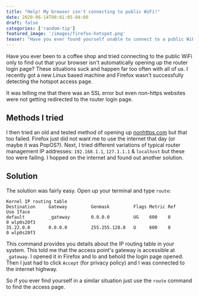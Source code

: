 ```yaml
---
title: "Help! My browser isn't connecting to public WiFi!"
date: 2020-06-14T00:01:05-04:00
draft: false
categories: ['random-tip']
featured_image: '/images/firefox-hotspot.png'
teaser: "Have you ever found yourself unable to connect to a public WiFi just because your browser couldn't open the login page? Learn a simple trick which always works."
---
```


Have you ever been to a coffee shop and tried connecting to the public WiFi only to find out that your browser isn't automatically opening up the router login page? These situations suck and happen far too often with all of us. I recently got a new Linux based machine and Firefox wasn't successfully detecting the hotspot access page. 

It was telling me that there was an SSL error but even non-https websites were not getting redirected to the router login page.

## Methods I tried

I then tried an old and tested method of opening up [nonhttps.com]() but that too failed. Firefox just did not want me to use the internet that day (or maybe it was PopOS?). Next, I tried different variations of typical router management IP addresses: `192.168.1.1`, `127.1.1.1` & `localhost` but these too were failing. I hopped on the internet and found out another solution.

## Solution

The solution was fairly easy. Open up your terminal and type `route`:

```
Kernel IP routing table
Destination     Gateway         Genmask         Flags Metric Ref    Use Iface
default         _gateway        0.0.0.0         UG    600    0        0 wlp0s20f3
35.22.0.0       0.0.0.0         255.255.128.0   U     600    0        0 wlp0s20f3
```

This command provides you details about the IP routing table in your system. This told me that the access point's gateway is accessible at `_gateway`. I opened it in Firefox and lo and behold the login page opened. Then I just had to click `Accept` (for privacy policy) and I was connected to the internet highway. 

So if you ever find yourself in a similar situation just use the `route` command to find the access page. 